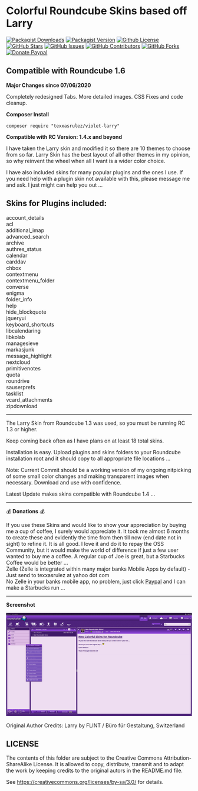 # Colorful Roundcube Skins based off Larry

[![Packagist Downloads](https://img.shields.io/packagist/dt/texxasrulez/violet-larry?style=plastic&logo=packagist&logoColor=white&label=Downloads&labelColor=blue&color=gold)](https://packagist.org/packages/texxasrulez/violet-larry)
[![Packagist Version](https://img.shields.io/packagist/v/texxasrulez/violet-larry?style=plastic&logo=packagist&logoColor=white&label=Version&labelColor=blue&color=limegreen)](https://packagist.org/packages/texxasrulez/violet-larry)
[![Github License](https://img.shields.io/static/v1?style=plastic&logo=github&label=License&message=Creative%20Commons&labelColor=blue&color=coral)](https://github.com/texxasrulez/autumn-larry/blob/main/LICENSE)
[![GitHub Stars](https://img.shields.io/github/stars/texxasrulez/violet-larry?style=plastic&logo=github&label=Stars&labelColor=blue&color=deepskyblue)](https://github.com/texxasrulez/violet-larry/stargazers)
[![GitHub Issues](https://img.shields.io/github/issues/texxasrulez/violet-larry?style=plastic&logo=github&label=Issues&labelColor=blue&color=aqua)](https://github.com/texxasrulez/violet-larry/issues)
[![GitHub Contributors](https://img.shields.io/github/contributors/texxasrulez/violet-larry?style=plastic&logo=github&logoColor=white&label=Contributors&labelColor=blue&color=orchid)](https://github.com/texxasrulez/violet-larry/graphs/contributors)
[![GitHub Forks](https://img.shields.io/github/forks/texxasrulez/violet-larry?style=plastic&logo=github&logoColor=white&label=Forks&labelColor=blue&color=darkorange)](https://github.com/texxasrulez/violet-larry/forks)
[![Donate Paypal](https://img.shields.io/badge/Paypal-Money_Please!-blue.svg?style=plastic&labelColor=blue&color=forestgreen&logo=paypal)](https://www.paypal.me/texxasrulez)

## Compatible with Roundcube 1.6	

**Major Changes since 07/06/2020**

Completely redesigned Tabs.
More detailed images.
CSS Fixes and code cleanup.

**Composer Install**
```
composer require "texxasrulez/violet-larry"
```

**Compatible with RC Version: 1.4.x and beyond**

I have taken the Larry skin and modified it so there are 10 themes to choose from so far. Larry Skin has the best layout of all other themes in my opinion, so why reinvent the wheel when all I want is a wider color choice.

I have also included skins for many popular plugins and the ones I use. If you need help with a plugin skin not available with this, please message me and ask. I just might can help you out ... 

**Skins for Plugins included:**
-------
account_details\
acl\
additional_imap\
advanced_search\
archive\
authres_status\
calendar\
carddav\
chbox\
contextmenu\
contextmenu_folder\
converse\
enigma\
folder_info\
help\
hide_blockquote\
jqueryui\
keyboard_shortcuts\
libcalendaring\
libkolab\
managesieve\
markasjunk\
message_highlight\
nextcloud\
primitivenotes\
quota\
roundrive\
sauserprefs\
tasklist\
vcard_attachments\
zipdownload

---

The Larry Skin from Roundcube 1.3 was used, so you must be running RC 1.3 or higher.

Keep coming back often as I have plans on at least 18 total skins.

Installation is easy. Upload plugins and skins folders to your Roundcube installation root and it should copy to all appropriate file locations ... 

Note: Current Commit should be a working version of my ongoing nitpicking of some small color changes and making transparent images when necessary. Download and use with confidence.

Latest Update makes skins compatible with Roundcube 1.4 ...

---

:moneybag: **Donations** :moneybag:

If you use these Skins and would like to show your appreciation by buying me a cup of coffee, I surely would appreciate it. It took me almost 6 months to create these and evidently the time from then till now (end date not in sight) to refine it. It is all good. I love it and do it to repay the OSS Community, but it would make the world of difference if just a few user wanted to buy me a coffee. A regular cup of Joe is great, but a Starbucks Coffee would be better ... \
Zelle (Zelle is integrated within many major banks Mobile Apps by default) - Just send to texxasrulez at yahoo dot com \
No Zelle in your banks mobile app, no problem, just click [Paypal](https://paypal.me/texxasrulez?locale.x=en_US) and I can make a Starbucks run ...

---

**Screenshot**

![Violet Larry Skin](images/violet-mail.png?raw=true "Violet Larry Skin")

Original Author Credits:
Larry
by FLINT / Büro für Gestaltung, Switzerland

LICENSE
-------

The contents of this folder are subject to the Creative Commons
Attribution-ShareAlike License. It is allowed to copy, distribute,
transmit and to adapt the work by keeping credits to the original
autors in the README.md file.

See https://creativecommons.org/licenses/by-sa/3.0/ for details.
